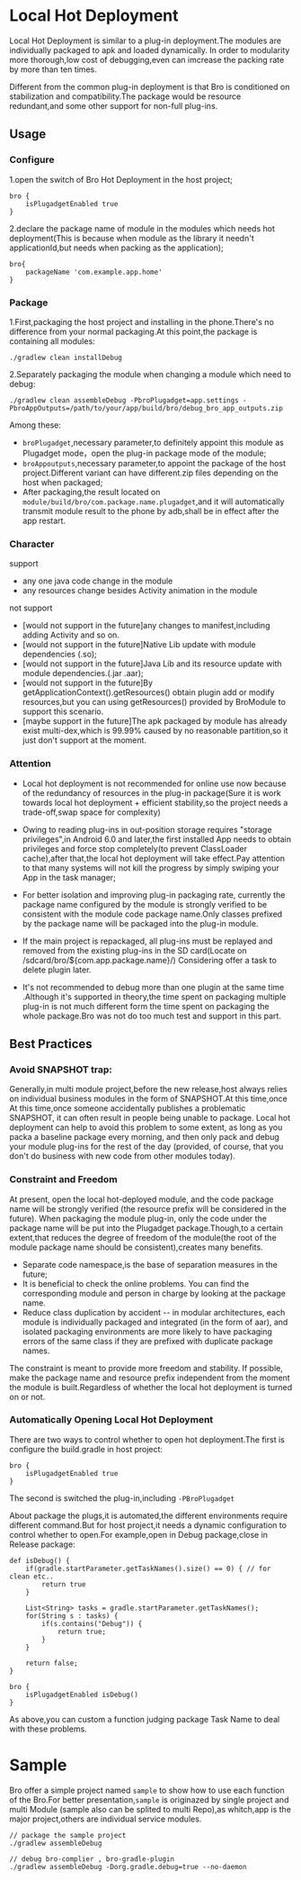 # Local Hot Deployment

Local Hot Deployment is similar to a plug-in deployment.The modules are individually packaged to apk and loaded dynamically. In order to modularity more thorough,low cost of debugging,even can imcrease the packing rate by more than ten times.

Different from the common plug-in deployment is that Bro is conditioned on stabilization and compatibility.The package would be resource redundant,and some other support for non-full plug-ins.

## Usage

### Configure

1.open the switch of Bro Hot Deployment in the host project;

```
bro {
    isPlugadgetEnabled true
}
```

2.declare the package name of module in the modules which needs hot deployment(This is because when module as the library it needn't applicationId,but needs when packing as the application);

```
bro{
    packageName 'com.example.app.home'
}
```

### Package
1.First,packaging the host project and installing in the phone.There's no difference from your normal packaging.At this point,the package is containing all modules:
```
./gradlew clean installDebug
```

2.Separately packaging the module when changing a module which need to debug:
```
./gradlew clean assembleDebug -PbroPlugadget=app.settings -PbroAppOutputs=/path/to/your/app/build/bro/debug_bro_app_outputs.zip
```
Among these:
- `broPlugadget`,necessary  parameter,to definitely appoint this module as Plugadget mode，open the plug-in package mode of the module;
- `broAppoutputs`,necessary parameter,to appoint the package of the host project.Different variant can have different.zip files depending on the host when packaged;
- After packaging,the result located on `module/build/bro/com.package.name.plugadget`,and it will automatically transmit module result to the phone by adb,shall be in effect after the app restart.


### Character
support
- any one java code change in the module 
- any resources change besides Activity animation in the module

not support
- [would not support in the future]any changes to manifest,including adding Activity and so on.
- [would not support in the future]Native Lib update with module dependencies (.so);
- [would not support in the future]Java Lib and its resource update with module dependencies.(.jar .aar);
- [would not support in the future]By getApplicationContext().getResources() obtain plugin add or modify resources,but you can using getResources() provided by BroModule to support this scenario.
- [maybe support in the future]The apk packaged by module has already exist multi-dex,which is 99.99% caused by no reasonable partition,so it just don't support at the moment.


### Attention
- Local hot deployment is not recommended for online use now because of the redundancy of resources in the plug-in package(Sure it is work towards local hot deployment + efficient stability,so the project needs a trade-off,swap space for complexity) 
- Owing to reading plug-ins in out-position storage requires "storage privileges",in Android 6.0 and later,the first installed App needs to obtain privileges and force stop completely(to prevent ClassLoader cache),after that,the local hot deployment will take effect.Pay attention to that many systems will not kill the progress by simply swiping your App in the task manager;
- For better isolation and improving plug-in packaging rate, currently the package name configured by the module is strongly verified to be consistent with the module code package name.Only classes prefixed by the package name will be packaged into the plug-in module.

- If the main project is repackaged, all plug-ins must be replayed and removed from the existing plug-ins in the SD card(Locate on /sdcard/bro/${com.app.package.name}/) Considering offer a task to delete plugin later.
- It's not recommended to debug more than one plugin at the same time .Although it's supported in theory,the time spent on packaging multiple plug-in is not much different form the time spent on packaging the whole package.Bro was not do too much test and support in this part.


## Best Practices

### Avoid SNAPSHOT trap:
Generally,in multi module project,before the new release,host always relies on individual business modules in the form of SNAPSHOT.At this time,once At this time,once someone accidentally publishes a problematic SNAPSHOT, it can often result in people being unable to package. Local hot deployment can help to avoid this problem to some extent, as long as you packa a baseline package every morning, and then only pack and debug your module plug-ins for the rest of the day (provided, of course, that you don't do business with new code from other modules today).
### Constraint and Freedom

At present, open the local hot-deployed module, and the code package name will be strongly verified (the resource prefix will be considered in the future). When packaging the module plug-in, only the code under the package name will be put into the Plugadget package.Though,to a certain extent,that reduces the degree of freedom of the module(the root of the module package name should be consistent),creates many benefits.

- Separate code namespace,is the base of separation measures in the future;
- It is beneficial to check the  online problems. You can find the corresponding module and person in charge by looking at the package name.
- Reduce class duplication by accident -- in modular architectures, each module is individually packaged and integrated (in the form of aar), and isolated packaging environments are more likely to have packaging errors of the same class if they are prefixed with duplicate package names.

The constraint is meant to provide more freedom and stability. If possible, make the package name and resource prefix independent from the moment the module is built.Regardless of whether the local hot deployment is turned on or not.

### Automatically Opening Local Hot Deployment

There are two ways to control whether to open hot deployment.The first is configure the build.gradle in host project:

```
bro {
    isPlugadgetEnabled true
}
```
The second is switched the plug-in,including `-PBroPlugadget`

About package the plugs,it is automated,the different environments require different command.But for host project,it needs a dynamic configuration to control whether to open.For example,open in Debug package,close in Release package:

```
def isDebug() {
    if(gradle.startParameter.getTaskNames().size() == 0) { // for clean etc..
        return true
    }

    List<String> tasks = gradle.startParameter.getTaskNames();
    for(String s : tasks) {
        if(s.contains("Debug")) {
            return true;
        }
    }

    return false;
}

bro {
    isPlugadgetEnabled isDebug() 
}
```
As above,you can custom a function judging package Task Name to deal with these problems.

# Sample

Bro offer a simple project named `sample` to show how to use each function of the Bro.For better presentation,`sample` is originazed by single project and multi Module (sample also can be splited to multi Repo),as whitch,app is the major project,others are individual service modules.

```
// package the sample project
./gradlew assembleDebug

// debug bro-complier , bro-gradle-plugin
./gradlew assembleDebug -Dorg.gradle.debug=true --no-daemon

```
